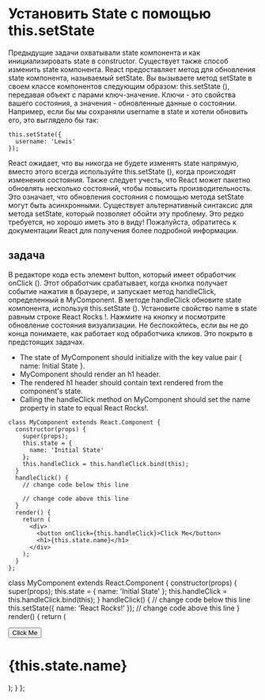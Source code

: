 # Установить State  с помощью this.setState

Предыдущие задачи охватывали state компонента и как инициализировать state в constructor. Существует также способ изменить state компонента. React предоставляет метод для обновления state компонента, называемый setState. Вы вызываете метод setState в своем классе компонентов следующим образом: this.setState (), передавая объект с парами ключ-значение. Ключи - это свойства вашего состояния, а значения - обновленные данные о состоянии. Например, если бы мы сохраняли username в state  и хотели обновить его, это выглядело бы так:
```
this.setState({
  username: 'Lewis'
});
```
React ожидает, что вы никогда не будете изменять state напрямую, вместо этого всегда используйте this.setState (), когда происходят изменения состояния. Также следует учесть, что React может пакетно обновлять несколько состояний, чтобы повысить производительность. Это означает, что обновления состояния с помощью метода setState могут быть асинхронными. Существует альтернативный синтаксис для метода setState, который позволяет обойти эту проблему. Это редко требуется, но хорошо иметь это в виду! Пожалуйста, обратитесь к документации React для получения более подробной информации.

## задача

В редакторе кода есть элемент button, который имеет обработчик onClick (). Этот обработчик срабатывает, когда кнопка получает событие нажатия в браузере, и запускает метод handleClick, определенный в MyComponent. В методе handleClick обновите state компонента, используя this.setState (). Установите свойство name в state равным строке React Rocks !.
Нажмите на кнопку и посмотрите обновление состояния визуализации. Не беспокойтесь, если вы не до конца понимаете, как работает код обработчика кликов. Это покрыто в предстоящих задачах.
* The state of MyComponent should initialize with the key value pair { name: Initial State }.
* MyComponent should render an h1 header.
* The rendered h1 header should contain text rendered from the component's state.
* Calling the handleClick method on MyComponent should set the name property in state to equal React Rocks!.
```
class MyComponent extends React.Component {
  constructor(props) {
    super(props);
    this.state = {
      name: 'Initial State'
    };
    this.handleClick = this.handleClick.bind(this);
  }
  handleClick() {
    // change code below this line

    // change code above this line
  }
  render() {
    return (
      <div>
        <button onClick={this.handleClick}>Click Me</button>
        <h1>{this.state.name}</h1>
      </div>
    );
  }
};
```
class MyComponent extends React.Component {
  constructor(props) {
    super(props);
    this.state = {
      name: 'Initial State'
    };
    this.handleClick = this.handleClick.bind(this);
  }
  handleClick() {
    // change code below this line
    this.setState({
      name: 'React Rocks!'
    });
    // change code above this line
  }
  render() {
    return (
      <div>
        <button onClick={this.handleClick}>Click Me</button>
        <h1>{this.state.name}</h1>
      </div>
    );
  }
};
```